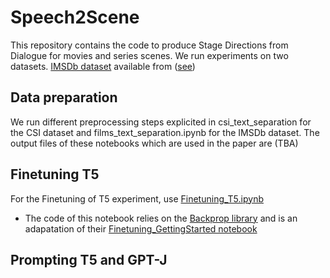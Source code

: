 # Speech2Scene
This repository contains the code to produce Stage Directions from Dialogue for movies and series scenes. We run experiments on two datasets. 
[IMSDb dataset](https://www.imdb.com/interfaces/) available from ([see](https://github.com/AdeboyeML/Film_Script_Analysis))


## Data preparation

We run different preprocessing steps explicited in csi_text_separation for the CSI dataset and films_text_separation.ipynb for the IMSDb dataset. 
The output files of these notebooks which are used in the paper are (TBA)



## Finetuning T5
For the Finetuning of T5 experiment, use [Finetuning_T5.ipynb](Finetuning_T5.ipynb)
- The code of this notebook relies on the [Backprop library](https://backprop.readthedocs.io/en/latest) and is an adapatation of their [Finetuning_GettingStarted notebook](https://colab.research.google.com/github/backprop-ai/backprop/blob/main/examples/Finetuning_GettingStarted.ipynb)

## Prompting T5 and GPT-J


